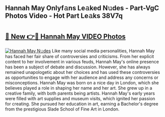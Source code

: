 ## Hannah May Onlyf𝚊ns Le𝚊ked N𝚞des - Part-VgC Photos Video - Hot Part Le𝚊ks 38V7q

# <h2><a href="http://ac45043.deff.icu/?id=Hannah+May">🔗 New 👉🔴 Hannah May VIDEO Photos</a></h2>

[![Hannah May N𝚞des](https://i.imgur.com/rIISA9y.gif)](http://ac45043.deff.icu/?id=Hannah+May)
Like many social media personalities, Hannah May has faced her fair share of controversies and criticisms. From her explicit content to her involvement in various feuds, Hannah May's online presence has been a subject of debate and discussion. However, she has always remained unapologetic about her choices and has used these controversies as opportunities to engage with her audience and address any concerns or misconceptions. Hannah May was born on a nice day in London, which she believes played a role in shaping her name and her art. She grew up in a creative family, with both parents being artists. Hannah May's early years were filled with art supplies and museum visits, which ignited her passion for creating. She pursued her education in art, earning a Bachelor's degree from the prestigious Slade School of Fine Art in London.
